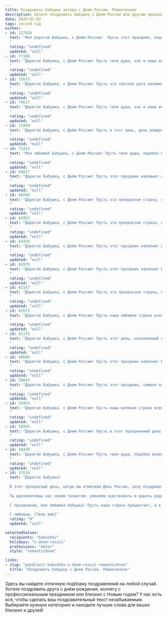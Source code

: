 ```yaml
---
title: Поздравить бабушку актера с Днем России. Романтичное
description: Хотите поздравить бабушку с Днем России или другим праздником? Наш ИИ создаст незабываемое поздравление, а вы обязательно выделитесь среди других.  
date: 2025-01-02
tags: second tag
wishes:
- id: 127816
  text: "Моя дорогая Бабушка, с Днём России!  Пусть этот праздник, подобно великой сцене, наполнит Вашу жизнь яркими красками, а каждый миг станет незабываемой ролью, исполненной с Вашим неповторимым талантом и теплотой.  Пусть любовь, как самый трогательный спектакль, окружает Вас всегда, а счастье будет аплодировать Вам стоя!
  "
  rating: "undefined"
  updated: "null"
- id: 77108
  text: "Дорогая Бабушка, с Днем России! Пусть твоя душа, как и наша великая страна, будет полна любви, света и тепла. Пусть в твоих глазах блестят не только слезы счастья, но и огонь твоей актерской страсти, который всегда вдохновлял нас. С праздником!
  "
  rating: "undefined"
  updated: "null"
- id: 75675
  text: "Дорогая Бабушка, с Днем России! Пусть эта светлая дата напомнит нам о красоте нашей Родины, о ее богатой истории и талантливых людях. Желаю тебе, как яркому и талантливому актеру, всегда оставаться в центре внимания, очаровывать зрителей своей игрой и вдохновлять своим творчеством. Пусть каждый день дарит тебе радость, любовь и успех!
  "
  rating: "undefined"
  updated: "null"
- id: 74617
  text: "Дорогая Бабушка, с Днем России! Пусть твоя душа, как и наша великая страна, всегда будет полна любви, красоты и вдохновения.  И пусть твое актерское мастерство продолжает радовать нас, как яркое солнце, освещая своим теплом и талантом все вокруг.
  "
  rating: "undefined"
  updated: "null"
- id: 72909
  text: "Дорогая Бабушка, с Днём России! Пусть в этот день, день рождения нашей великой страны, твоя душа наполнится гордостью за её историю и верой в её светлое будущее. Пусть любовь к Родине, как и твоя любовь к искусству,  будет яркой и неиссякаемой. С праздником, моя дорогая!
  "
  rating: "undefined"
  updated: "null"
- id: 71421
  text: "Моя любимая Бабушка, с Днем России! Пусть твоя душа, подобно великой русской реке, течет спокойно и красиво, а сердце всегда бьется в такт с ритмом этой прекрасной страны. Творческих успехов тебе, моя дорогая, и пусть твое актерское мастерство всегда восхищает и вдохновляет!
  "
  rating: "undefined"
  updated: "null"
- id: 69837
  text: "Дорогая Бабушка, с Днём России! Пусть этот праздник напомнит о красоте нашей Родины, о ее богатой истории и талантливых людях. Ты, как истинный артист, всегда дарила нам яркие эмоции и светлые чувства, подобно актеру на сцене. Пусть твоя жизнь будет полна радости, любви и вдохновения!
  "
  rating: "undefined"
  updated: "null"
- id: 68560
  text: "Дорогая Бабушка, с Днем России! Пусть эта прекрасная страна, с ее богатой историей и культурой, всегда приносит вам радость, свет и любовь. Вы – актриса, покоряющая сердца своим талантом, и именно такой же яркой и незабываемой должна быть ваша жизнь, полная любви и счастья!
  "
  rating: "undefined"
  updated: "null"
- id: 65953
  text: "Дорогая Бабушка, с Днём России! Пусть эта прекрасная страна, как и ты, всегда будет полна тепла, света и любви, а твои талант и харизма, как у настоящего актера, продолжают радовать нас и всех вокруг!
  "
  rating: "undefined"
  updated: "null"
- id: 64356
  text: "Дорогая Бабушка, с Днём России! Пусть этот праздник наполнит ваш день светлыми чувствами, а твоя душа будет полна гордости за нашу великую страну. Пусть твоя жизнь, как и великая русская история, будет богата интересными событиями, яркими мгновениями и безграничной любовью.  С праздником, милая, любимая Бабушка!
  "
  rating: "undefined"
  updated: "null"
- id: 62975
  text: "Дорогая Бабушка, с Днем России! Пусть этот праздник наполнит Вашу жизнь яркими красками, как театральные декорации, а каждый день будет полон радости и любви, словно сцена, полная жизни.
  "
  rating: "undefined"
  updated: "null"
- id: 62147
  text: "Дорогая Бабушка, с Днем России! Пусть эта прекрасная страна, которую ты так любишь, всегда дарит тебе тепло и радость, а твоя творческая душа, как и душа настоящего актёра, будет наполняться вдохновением!
  "
  rating: "undefined"
  updated: "null"
- id: 61673
  text: "Дорогая Бабушка, с Днем России! Пусть наша любимая страна всегда сияет яркими красками, как твоя душа, полная добра и любви. Желаю тебе крепкого здоровья, светлых радостей и вечного очарования, которое ты даришь нам своим талантом актрисы.
  "
  rating: "undefined"
  updated: "null"
- id: 61174
  text: "Дорогая Бабушка, с Днём России! Пусть этот день, наполненный гордостью за нашу Родину, подарит тебе тепло и свет, как твои любимые роли на сцене. Пусть твоя душа, подобная талантливому актеру, всегда сияет яркими красками жизни!
  "
  rating: "undefined"
  updated: "null"
- id: 60666
  text: "Дорогая Бабушка, с Днем России! Пусть этот праздник наполнит Вашу жизнь теплом, любовью и душевным покоем. Вы - настоящая актриса нашей семейной истории, чье искусство дарит нам радость и свет.  Пусть Ваше сердце всегда будет полным счастья, а улыбка - яркой, как праздничный салют над нашей любимой Россией!
  "
  rating: "undefined"
  updated: "null"
- id: 59643
  text: "Дорогая Бабушка, с Днем России! Пусть этот праздник, символ нашей Родины, принесет тебе светлые чувства, как яркая сцена, где ты, словно талантливая актриса, играешь роль любящей и мудрой бабушки.
  "
  rating: "undefined"
  updated: "null"
- id: 59454
  text: "Дорогая бабушка, с Днем России! Пусть наша великая страна всегда будет для тебя символом любви, надежды и процветания, как и  твоя  сценическая  жизнь  полна  ярких  ролей  и  искренних  аплодисментов.
  "
  rating: "undefined"
  updated: "null"
- id: 58955
  text: "Дорогая Бабушка, с Днем России! Пусть в этот праздничный день в твоей душе звучит прекрасная мелодия любви к нашей Родине, а твои глаза светятся счастьем, как яркие огни столичных театров.  Ты - настоящая актриса жизни, всегда играющая главные роли с теплом и любовью.  Желаю тебе крепкого здоровья, долголетия и много-много ярких моментов в твоем прекрасном  исполнении!
  "
  rating: "undefined"
  updated: "null"
- id: 58459
  text: "Дорогая Бабушка, с Днем России! Пусть твоя душа, подобно великой русской душе, всегда будет полна любви, тепла и нежности. Пусть твоя жизнь, подобно русской истории, будет богата на яркие события и незабываемые моменты. Пусть твоя профессия актера приносит тебе радость и вдохновение, а ты, как истинная звезда, всегда будешь сиять на сцене жизни.
  "
  rating: "undefined"
  updated: "null"
- id: 37616
  text: "Дорогая бабушка!
  
  В этот прекрасный день, когда мы отмечаем День России, хочу поздравить тебя и выразить свою безграничную любовь и благодарность. Ты — как светлая звезда на сцене нашей жизни, которая всегда согревает сердца своим теплом и мудростью.
  
  Ты вдохновляешь нас своим талантом, умением чувствовать и дарить радость. Пусть каждый новый день приносит тебе радость, как новый акт в спектакле, полным смысла и любви. Желаю, чтобы твоя жизнь была наполнена яркими эмоциями, как лучшие сцены в театре.
  
  С праздником, моя любимая бабушка! Пусть наша страна процветает, а в твоем сердце всегда царит счастье!
  
  С любовью, [Твое имя]"
  rating: "0"
  updated: "null"

selectedValues:
  recipients: "babushku"
  holidays: "s-dnem-rossii"
  professions: "akter"
  style: "romantichnoe"

links:
- slug: "pozdravit-babushku-s-dnem-rossii-romantichnoe"
  title: "Поздравить бабушку с Днем России. Романтичное"
---
```


Здесь вы найдете отличную подборку поздравлений на любой случай. 
Хотите поздравить друга с днём рождения, коллегу с профессиональным праздником или близких с Новым годом? У нас есть всё, чтобы сделать ваш поздравительный текст незабываемым. Выбирайте нужную категорию и находите лучшие слова для ваших близких и друзей!
